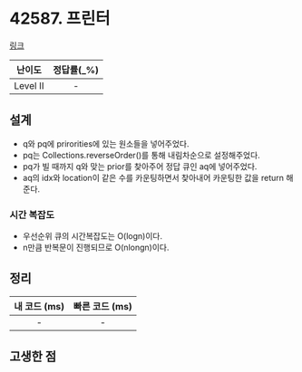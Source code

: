 # 42587. 프린터

[링크](https://programmers.co.kr/learn/courses/30/lessons/42587)

|  난이도  | 정답률(\_%) |
| :------: | :---------: |
| Level II |      -      |

## 설계

- q와 pq에 prirorities에 있는 원소들을 넣어주었다.
- pq는 Collections.reverseOrder()를 통해 내림차순으로 설정해주었다.
- pq가 빌 때까지 q와 맞는 prior를 찾아주어 정답 큐인 aq에 넣어주었다.
- aq의 idx와 location이 같은 수를 카운팅하면서 찾아내어 카운팅한 값을 return 해준다.

### 시간 복잡도

- 우선순위 큐의 시간복잡도는 O(logn)이다.
- n만큼 반복문이 진행되므로 O(nlongn)이다.

## 정리

| 내 코드 (ms) | 빠른 코드 (ms) |
| :----------: | :------------: |
|      -       |       -        |

## 고생한 점

